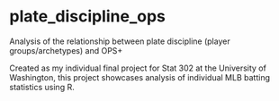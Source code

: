 # plate_discipline_ops
Analysis of the relationship between plate discipline (player groups/archetypes) and OPS+

Created as my individual final project for Stat 302 at the University of Washington, this project showcases analysis of individual MLB batting statistics using R.

